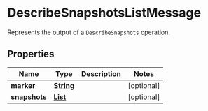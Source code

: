 

# DescribeSnapshotsListMessage

Represents the output of a <code>DescribeSnapshots</code> operation.

## Properties

| Name | Type | Description | Notes |
|------------ | ------------- | ------------- | -------------|
|**marker** | [**String**](String.md) |  |  [optional] |
|**snapshots** | [**List**](List.md) |  |  [optional] |



